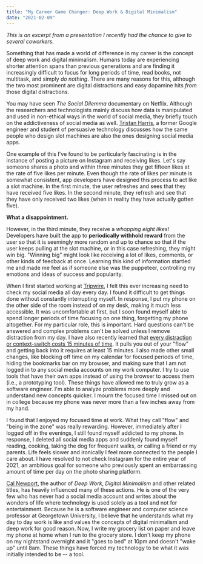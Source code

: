 ```yaml
---
title: "My Career Game Changer: Deep Work & Digital Minimalism"
date: "2021-02-09"
---
```


_This is an excerpt from a presentation I recently had the chance to give to several coworkers._

Something that has made a world of difference in my career is the concept of deep work and digital minimalism. Humans today are experiencing shorter attention spans than previous generations and are finding it increasingly difficult to focus for long periods of time, read books, not multitask, and simply _do nothing_. There are many reasons for this, although the two most prominent are digital distractions and easy dopamine hits _from_ those digital distractions.

You may have seen _The Social Dilemma_ documentary on Netflix. Although the researchers and technologists mainly discuss how data is manipulated and used in non-ethical ways in the world of social media, they briefly touch on the addictiveness of social media as well. [Tristan Harris](https://www.tristanharris.com/), a former Google engineer and student of persuasive technology discusses how the same people who design slot machines are also the ones designing social media apps.

One example of this I've found to be particularly fascinating is in the instance of posting a picture on Instagram and receiving likes. Let's say someone shares a photo and within three minutes they get fifteen likes at the rate of five likes per minute. Even though the rate of likes per minute is somewhat consistent, app developers have designed this process to act like a slot machine. In the first minute, the user refreshes and sees that they have received five likes. In the second minute, they refresh and see that they have only received two likes (when in reality they have actually gotten five).

**What a disappointment.**

However, in the third minute, they receive a _whopping eight likes_! Developers have built the app to **periodically withhold reward** from the user so that it is seemingly more random and up to chance so that if the user keeps pulling at the slot machine, or in this case refreshing, they might win big. "Winning big" might look like receiving a lot of likes, comments, or other kinds of feedback at once. Learning this kind of information startled me and made me feel as if someone else was the puppeteer, controlling my emotions and ideas of success and popularity.

When I first started working at [Tripwire](https://www.tripwire.com/), I felt this ever increasing need to check my social media all day every day. I found it difficult to get things done without constantly interrupting myself. In response, I put my phone on the other side of the room instead of on my desk, making it much less accessible. It was uncomfortable at first, but I soon found myself able to spend longer periods of time focusing on one thing, forgetting my phone altogether. For my particular role, this is important. Hard questions can't be answered and complex problems can't be solved unless I remove distraction from my day. I have also recently learned that [every distraction or context-switch costs 15 minutes of time](http://gigamonkeys.com/flowers/). It pulls you out of your "flow" and getting back into it requires at least 15 minutes. I also made other small changes, like blocking off time on my calendar for focused periods of time, hiding the bookmarks bar on my browser, and making sure that I am not logged in to any social media accounts on my work computer. I try to use tools that have their own apps instead of using the browser to access them (i.e., a prototyping tool). These things have allowed me to truly grow as a software engineer. I'm able to analyze problems more deeply and understand new concepts quicker. I mourn the focused time I missed out on in college because my phone was never more than a few inches away from my hand.

I found that I enjoyed my focused time at work. What they call "flow" and "being in the zone" was really rewarding. However, immediately after I logged off in the evenings, I still found myself addicted to my phone. In response, I deleted all social media apps and suddenly found myself reading, cooking, taking the dog for frequent walks, or calling a friend or my parents. Life feels slower and ironically I feel more connected to the people I care about. I have resolved to not check Instagram for the entire year of 2021, an ambitious goal for someone who previously spent an embarrassing amount of time per day on the photo sharing platform.

[Cal Newport](https://www.calnewport.com/), the author of _Deep Work_, _Digital Minimalism_ and other related titles, has heavily influenced many of these actions. He is one of the very few who has never had a social media account and writes about the wonders of life where technology is used solely as a tool and not for entertainment. Because he is a software engineer and computer science professor at Georgetown University, I believe that he understands what my day to day work is like and values the concepts of digital minimalism and deep work for good reason. Now, I write my grocery list on paper and leave my phone at home when I run to the grocery store. I don't keep my phone on my nightstand overnight and it "goes to bed" at 10pm and doesn't "wake up" until 8am. These things have forced my technology to be what it was initially intended to be -- a tool.
